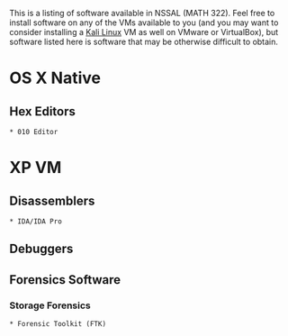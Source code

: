 This is a listing of software available in NSSAL (MATH 322). Feel free to install software on any of the VMs available to you (and you may want to consider installing a [Kali Linux](https://www.kali.org) VM as well on VMware or VirtualBox), but software listed here is software that may be otherwise difficult to obtain.

# OS X Native
## Hex Editors
	* 010 Editor
# XP VM
## Disassemblers
	* IDA/IDA Pro
## Debuggers
## Forensics Software
### Storage Forensics
	* Forensic Toolkit (FTK)
